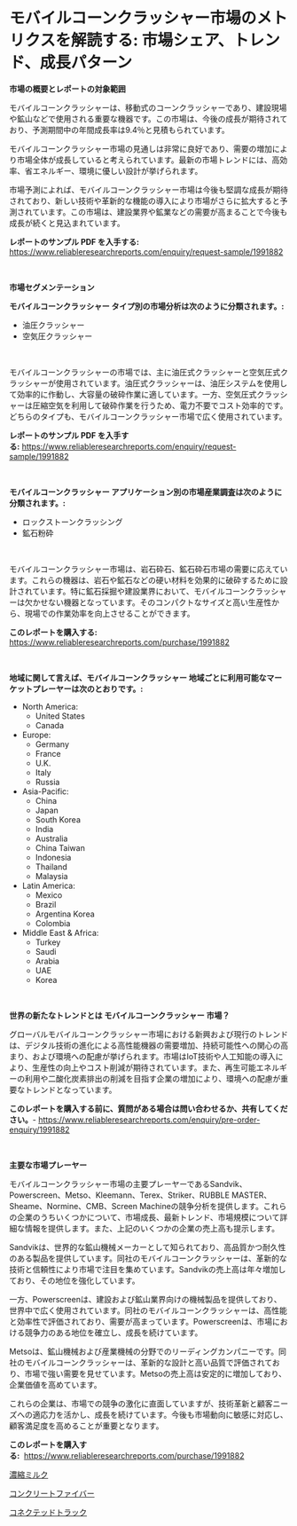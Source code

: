 <p><h1>モバイルコーンクラッシャー市場のメトリクスを解読する: 市場シェア、トレンド、成長パターン</h1></p><p><strong>市場の概要とレポートの対象範囲</strong></p>
<p><p>モバイルコーンクラッシャーは、移動式のコーンクラッシャーであり、建設現場や鉱山などで使用される重要な機器です。この市場は、今後の成長が期待されており、予測期間中の年間成長率は9.4％と見積もられています。</p><p>モバイルコーンクラッシャー市場の見通しは非常に良好であり、需要の増加により市場全体が成長していると考えられています。最新の市場トレンドには、高効率、省エネルギー、環境に優しい設計が挙げられます。</p><p>市場予測によれば、モバイルコーンクラッシャー市場は今後も堅調な成長が期待されており、新しい技術や革新的な機能の導入により市場がさらに拡大すると予測されています。この市場は、建設業界や鉱業などの需要が高まることで今後も成長が続くと見込まれています。</p></p>
<p><strong>レポートのサンプル PDF を入手する:</strong> <a href="https://www.reliableresearchreports.com/enquiry/request-sample/1991882">https://www.reliableresearchreports.com/enquiry/request-sample/1991882</a></p>
<p>&nbsp;</p>
<p><strong>市場セグメンテーション</strong></p>
<p><strong>モバイルコーンクラッシャー タイプ別の市場分析は次のように分類されます。:</strong></p>
<p><ul><li>油圧クラッシャー</li><li>空気圧クラッシャー</li></ul></p>
<p>&nbsp;</p>
<p><p>モバイルコーンクラッシャーの市場では、主に油圧式クラッシャーと空気圧式クラッシャーが使用されています。油圧式クラッシャーは、油圧システムを使用して効率的に作動し、大容量の破砕作業に適しています。一方、空気圧式クラッシャーは圧縮空気を利用して破砕作業を行うため、電力不要でコスト効率的です。どちらのタイプも、モバイルコーンクラッシャー市場で広く使用されています。</p></p>
<p><strong>レポートのサンプル PDF を入手する:</strong>&nbsp;<a href="https://www.reliableresearchreports.com/enquiry/request-sample/1991882">https://www.reliableresearchreports.com/enquiry/request-sample/1991882</a></p>
<p>&nbsp;</p>
<p><strong> モバイルコーンクラッシャー アプリケーション別の市場産業調査は次のように分類されます。:</strong></p>
<p><ul><li>ロックストーンクラッシング</li><li>鉱石粉砕</li></ul></p>
<p>&nbsp;</p>
<p><p>モバイルコーンクラッシャー市場は、岩石砕石、鉱石砕石市場の需要に応えています。これらの機器は、岩石や鉱石などの硬い材料を効果的に破砕するために設計されています。特に鉱石採掘や建設業界において、モバイルコーンクラッシャーは欠かせない機器となっています。そのコンパクトなサイズと高い生産性から、現場での作業効率を向上させることができます。</p></p>
<p><strong>このレポートを購入する:</strong>&nbsp; <a href="https://www.reliableresearchreports.com/purchase/1991882">https://www.reliableresearchreports.com/purchase/1991882</a></p>
<p>&nbsp;</p>
<p><strong>地域に関して言えば、モバイルコーンクラッシャー 地域ごとに利用可能なマーケットプレーヤーは次のとおりです。:</strong></p>
<p><ul>
    <li>
        North America:
        <ul>
            <li>United States</li>
            <li>Canada</li>
        </ul>
    </li>
    <li>
        Europe:
        <ul>
            <li>Germany</li>
            <li>France</li>
            <li>U.K.</li>
            <li>Italy</li>
            <li>Russia</li>
        </ul>
    </li>
    <li>
        Asia-Pacific:
        <ul>
            <li>China</li>
            <li>Japan</li>
            <li>South Korea</li>
            <li>India</li>
            <li>Australia</li>
            <li>China Taiwan</li>
            <li>Indonesia</li>
            <li>Thailand</li>
            <li>Malaysia</li>
        </ul>
    </li>
    <li>
        Latin America:
        <ul>
            <li>Mexico</li>
            <li>Brazil</li>
            <li>Argentina Korea</li>
            <li>Colombia</li>
        </ul>
    </li>
    <li>
        Middle East & Africa:
        <ul>
            <li>Turkey</li>
            <li>Saudi</li>
            <li>Arabia</li>
            <li>UAE</li>
            <li>Korea</li>
        </ul>
    </li>
    </ul></p>
<p>&nbsp;</p>
<p><strong>世界の新たなトレンドとは モバイルコーンクラッシャー 市場？</strong></p>
<p><p>グローバルモバイルコーンクラッシャー市場における新興および現行のトレンドは、デジタル技術の進化による高性能機器の需要増加、持続可能性への関心の高まり、および環境への配慮が挙げられます。市場はIoT技術や人工知能の導入により、生産性の向上やコスト削減が期待されています。また、再生可能エネルギーの利用や二酸化炭素排出の削減を目指す企業の増加により、環境への配慮が重要なトレンドとなっています。 </p></p>
<p><strong>このレポートを購入する前に、質問がある場合は問い合わせるか、共有してください。</strong>- <a href="https://www.reliableresearchreports.com/enquiry/pre-order-enquiry/1991882">https://www.reliableresearchreports.com/enquiry/pre-order-enquiry/1991882</a></p>
<p>&nbsp;</p>
<p><strong>主要な市場プレーヤー</strong></p>
<p><p>モバイルコーンクラッシャー市場の主要プレーヤーであるSandvik、Powerscreen、Metso、Kleemann、Terex、Striker、RUBBLE MASTER、Sheame、Normine、CMB、Screen Machineの競争分析を提供します。これらの企業のうちいくつかについて、市場成長、最新トレンド、市場規模について詳細な情報を提供します。また、上記のいくつかの企業の売上高も提示します。</p><p>Sandvikは、世界的な鉱山機械メーカーとして知られており、高品質かつ耐久性のある製品を提供しています。同社のモバイルコーンクラッシャーは、革新的な技術と信頼性により市場で注目を集めています。Sandvikの売上高は年々増加しており、その地位を強化しています。</p><p>一方、Powerscreenは、建設および鉱山業界向けの機械製品を提供しており、世界中で広く使用されています。同社のモバイルコーンクラッシャーは、高性能と効率性で評価されており、需要が高まっています。Powerscreenは、市場における競争力のある地位を確立し、成長を続けています。</p><p>Metsoは、鉱山機械および産業機械の分野でのリーディングカンパニーです。同社のモバイルコーンクラッシャーは、革新的な設計と高い品質で評価されており、市場で強い需要を見せています。Metsoの売上高は安定的に増加しており、企業価値を高めています。</p><p>これらの企業は、市場での競争の激化に直面していますが、技術革新と顧客ニーズへの適応力を活かし、成長を続けています。今後も市場動向に敏感に対応し、顧客満足度を高めることが重要となります。</p></p>
<p><strong>このレポートを購入する:</strong>&nbsp;&nbsp;<a href="https://www.reliableresearchreports.com/purchase/1991882">https://www.reliableresearchreports.com/purchase/1991882</a></p>
<p><p><a href="https://github.com/dadanedu33/Market-Research-Report-List-1/blob/main/18645918586.md">濃縮ミルク</a></p><p><a href="https://github.com/zoetazuur/Market-Research-Report-List-1/blob/main/43916858587.md">コンクリートファイバー</a></p><p><a href="https://github.com/ihabdkwlxs948/Market-Research-Report-List-1/blob/main/87891648588.md">コネクテッドトラック</a></p></p>